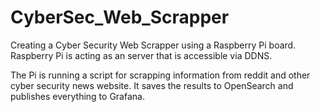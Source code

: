 # CyberSec_Web_Scrapper


Creating a Cyber Security Web Scrapper using a Raspberry Pi board. Raspberry Pi is acting as an server that is accessible via DDNS.

The Pi is running a script for scrapping information from reddit and other cyber security news website. It saves the results to OpenSearch and publishes everything to Grafana.


